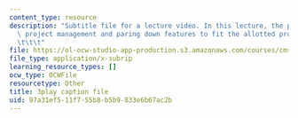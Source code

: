 ```yaml
---
content_type: resource
description: "Subtitle file for a lecture video. In this lecture, the professors discuss\
  \ project management and paring down features to fit the allotted project timeframe.\t\
  \t\t\t"
file: https://ol-ocw-studio-app-production.s3.amazonaws.com/courses/cms-611j-creating-video-games-fall-2014/97a31ef511f755b8b5b9833e6b67ac2b_Ya8wC2rNQK0.vtt
file_type: application/x-subrip
learning_resource_types: []
ocw_type: OCWFile
resourcetype: Other
title: 3play caption file
uid: 97a31ef5-11f7-55b8-b5b9-833e6b67ac2b
---
```


